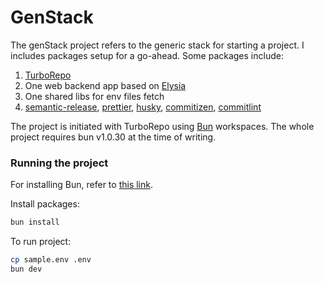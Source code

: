 # GenStack

The genStack project refers to the generic stack for starting a project. I includes packages setup for a go-ahead.
Some packages include:

1. [TurboRepo](https://turbo.build/)
2. One web backend app based on [Elysia](https://elysiajs.com)
3. One shared libs for env files fetch
4. [semantic-release](https://github.com/semantic-release/semantic-release), [prettier](https://prettier.io/), [husky](https://typicode.github.io/husky/), [commitizen](https://github.com/commitizen/cz-cli), [commitlint](https://commitlint.js.org/)

The project is initiated with TurboRepo using [Bun](https://bun.sh/) workspaces. The whole project requires bun v1.0.30
at the time of writing.

### Running the project

For installing Bun, refer to [this link](https://bun.sh/docs/installation).

Install packages:

```bash
bun install
```

To run project:

```bash
cp sample.env .env
bun dev
```
